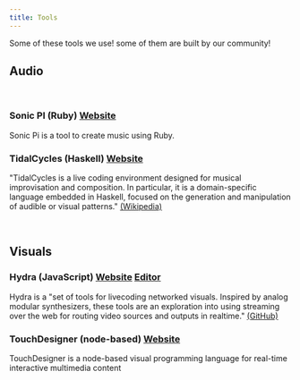 ```yaml
---
title: Tools
---
```


Some of these tools we use! some of them are built by our community!

## Audio

<br/>

### Sonic PI (Ruby) [Website](https://sonic-pi.net/)

Sonic Pi is a tool to create music using Ruby.

### TidalCycles (Haskell) [Website](https://tidalcycles.org/index.php/Welcome)

"TidalCycles is a live coding environment designed for musical improvisation and composition. In particular, it is a domain-specific language embedded in Haskell, focused on the generation and manipulation of audible or visual patterns." [(Wikipedia)](https://en.m.wikipedia.org/wiki/TidalCycles)

<br/>

## Visuals

### Hydra (JavaScript) [Website](https://github.com/ojack/hydra) [Editor](https://hydra-editor.glitch.me)

Hydra is a "set of tools for livecoding networked visuals. Inspired by analog modular synthesizers, these tools are an exploration into using streaming over the web for routing video sources and outputs in realtime." [(GitHub)](https://github.com/ojack/hydra)


### TouchDesigner (node-based) [Website](https://derivative.ca/UserGuide/TouchDesigner)

TouchDesigner is a node-based visual programming language for real-time interactive multimedia content
